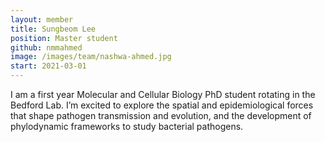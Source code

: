```yaml
---
layout: member
title: Sungbeom Lee
position: Master student
github: nmmahmed
image: /images/team/nashwa-ahmed.jpg
start: 2021-03-01
---
```


I am a first year Molecular and Cellular Biology PhD student rotating in the Bedford Lab. I’m excited to explore the spatial and epidemiological forces that shape pathogen transmission and evolution, and the development of phylodynamic frameworks to study bacterial pathogens.

